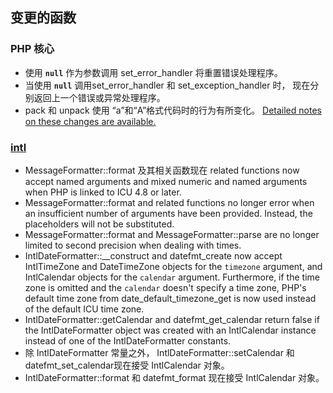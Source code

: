 变更的函数
----------

### PHP 核心

-   <span class="simpara"> 使用 **`null`** 作为参数调用 <span
    class="function">set\_error\_handler</span> 将重置错误处理程序。
    </span>
-   <span class="simpara"> 当使用 **`null`** 调用<span
    class="function">set\_error\_handler</span> 和 <span
    class="function">set\_exception\_handler</span> 时，
    现在分别返回上一个错误或异常处理程序。 </span>
-   <span class="simpara"> <span class="function">pack</span> 和 <span
    class="function">unpack</span> 使用
    “a”和“A”格式代码时的行为有所变化。
    <a href="/migration55/incompatible.html#migration55.incompatible.pack" class="link">Detailed notes on these changes are available.</a>
    </span>

### <a href="/book/intl.html" class="link">intl</a>

-   <span class="simpara"> <span
    class="methodname">MessageFormatter::format</span> 及其相关函数现在
    related functions now accept named arguments and mixed numeric and
    named arguments when PHP is linked to ICU 4.8 or later. </span>
-   <span class="simpara"> <span
    class="methodname">MessageFormatter::format</span> and related
    functions no longer error when an insufficient number of arguments
    have been provided. Instead, the placeholders will not be
    substituted. </span>
-   <span class="simpara"> <span
    class="methodname">MessageFormatter::format</span> and <span
    class="methodname">MessageFormatter::parse</span> are no longer
    limited to second precision when dealing with times. </span>
-   <span class="simpara"> <span
    class="methodname">IntlDateFormatter::\_\_construct</span> and <span
    class="function">datefmt\_create</span> now accept <span
    class="classname">IntlTimeZone</span> and <span
    class="classname">DateTimeZone</span> objects for the `timezone`
    argument, and <span class="classname">IntlCalendar</span> objects
    for the `calendar` argument. Furthermore, if the time zone is
    omitted and the `calendar` doesn't specify a time zone, PHP's
    default time zone from <span
    class="function">date\_default\_timezone\_get</span> is now used
    instead of the default ICU time zone. </span>
-   <span class="simpara"> <span
    class="methodname">IntlDateFormatter::getCalendar</span> and <span
    class="function">datefmt\_get\_calendar</span> return false if the
    <span class="classname">IntlDateFormatter</span> object was created
    with an <span class="classname">IntlCalendar</span> instance instead
    of one of the <span class="classname">IntlDateFormatter</span>
    constants. </span>
-   <span class="simpara"> 除 <span
    class="classname">IntlDateFormatter</span> 常量之外， <span
    class="methodname">IntlDateFormatter::setCalendar</span> 和 <span
    class="function">datefmt\_set\_calendar</span>现在接受 <span
    class="classname">IntlCalendar</span> 对象。 </span>
-   <span class="simpara"> <span
    class="methodname">IntlDateFormatter::format</span> 和 <span
    class="function">datefmt\_format</span> 现在接受 <span
    class="classname">IntlCalendar</span> 对象。 </span>
